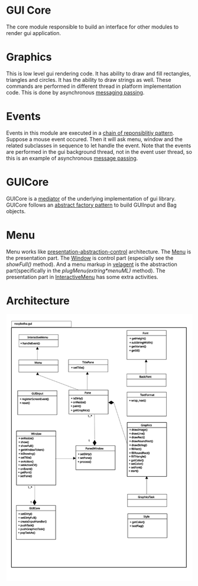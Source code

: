 GUI Core
=========

The core module responsible to build an interface for other modules to render gui application.

Graphics
==========

This is low level gui rendering code. It has ability to draw and fill rectangles, triangles and circles. It has the ability to draw strings as well. These commands are performed in different thread in platform implementation code. This is done by asynchronous [messaging passing](http://en.wikipedia.org/wiki/Message_passing).

Events
=======

Events in this module are executed in a [chain of reponsiblitiy pattern](http://en.wikipedia.org/wiki/Chain-of-responsibility_pattern). Suppose a mouse event occured. Then it will ask menu, window and the related subclasses in sequence to let handle the event. Note that the events are performed in the gui background thread, not in the event user thread, so this is an example of asynchronous [message passing](http://en.wikipedia.org/wiki/Message_passing).

GUICore
=======

GUICore is a [mediator](http://en.wikipedia.org/wiki/Mediator_pattern) of the underlying implementation of gui library. GUICore follows an [abstract factory pattern](http://en.wikipedia.org/wiki/Abstract_factory_pattern) to build GUIInput and Bag objects.


Menu
=====

Menu works like [presentation-abstraction-control](http://en.wikipedia.org/wiki/Presentation-abstraction-control) architecture. The [Menu](vsrc/Menu.vala) is the presentation part. The [Window](vsrc/Window.vala) is control part (especially see the _showFull()_ method). And a menu markup in [velagent](../velagent/README.md) is the abstraction part(specifically in the _plugMenu(extring\*menuML)_ method). The presentation part in [InteractiveMenu](vsrc/InteractiveMenu.vala) has some extra activities.

Architecture
==============

![architecture](../../docs/diagrams/roopkotha_gui.svg)
